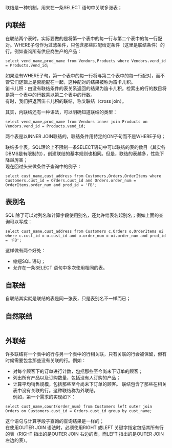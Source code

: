 联结是一种机制，用来在一条SELECT 语句中关联多张表；

## 内联结
在联结两个表时，实际要做的是将第一个表中的每一行与第二个表中的每一行配对。WHERE子句作为过滤条件，只包含那些匹配给定条件（这里是联结条件）的行。例如查询所有供应商生产的产品：
```
select vend_name,prod_name from Vendors,Products where Vendors.vend_id = Products.vend_id;
```
如果没有WHERE子句，第一个表中的每一行将与第二个表中的每一行配对，而不管它们逻辑上是否能配在一起，这种配对的结果被称为笛卡儿积。  
笛卡儿积：由没有联结条件的表关系返回的结果为笛卡儿积。检索出的行的数目将是第一个表中的行数乘以第二个表中的行数。  
有时，我们把返回笛卡儿积的联结，称叉联结（cross join）。

其实，内联结还有一种语法，可以明确知道联结的类型：
```
select vend_name,prod_name from Vendors inner join Products on Vendors.vend_id = Products.vend_id;
```
两个表是以INNER JOIN联结的，联结条件用特定的ON子句而不是WHERE子句；

联结多个表，SQL理论上不限制一条SELECT语句中可以联结的表的数目（其实各DBMS是有限制的），创建联结的基本规则也相同。但是，联结的表越多，性能下降越厉害；  
现在回过头来做条件子查询中的例子：
```
select cust_name,cust_address from Customers,Orders,OrderItems where Customers.cust_id = Orders.cust_id and Orders.order_num = OrderItems.order_num and prod_id = 'FB';
```

## 表别名
SQL 除了可以对列名和计算字段使用别名，还允许给表名起别名；例如上面的查询可以写成：
```
select cust_name,cust_address from Customers c,Orders o,OrderItems oi where c.cust_id = o.cust_id and o.order_num = oi.order_num and prod_id = 'FB';
```
这样做有两个好处：  
- 缩短SQL 语句；
- 允许在一条SELECT 语句中多次使用相同的表。

## 自联结
自联结其实就是联结的表是同一张表，只是表别名不一样而已；

## 自然联结
```
```

## 外联结
许多联结将一个表中的行与另一个表中的行相关联，只有关联的行会被保留，但有时候需要包含那些没有关联的行。例如：  
- 对每个顾客下的订单进行计数，包括那些至今尚未下订单的顾客；
- 列出所有产品以及订购数量，包括没有人订购的产品；
- 计算平均销售规模，包括那些至今尚未下订单的顾客。
联结包含了那些在相关表中没有关联的行。这种联结称为外联结。  
例如，第一个需求的实现如下：
```
select cust_name,count(order_num) from Customers left outer join Orders on Customers.cust_id = Orders.cust_id group by cust_name;
```
这个语句与计算字段子查询的查询结果是一样的；  
在使用OUTER JOIN 语法时，必须使用RIGHT 或LEFT 关键字指定包括其所有行的表（RIGHT 指出的是OUTER JOIN 右边的表，而LEFT 指出的是OUTER JOIN左边的表）。